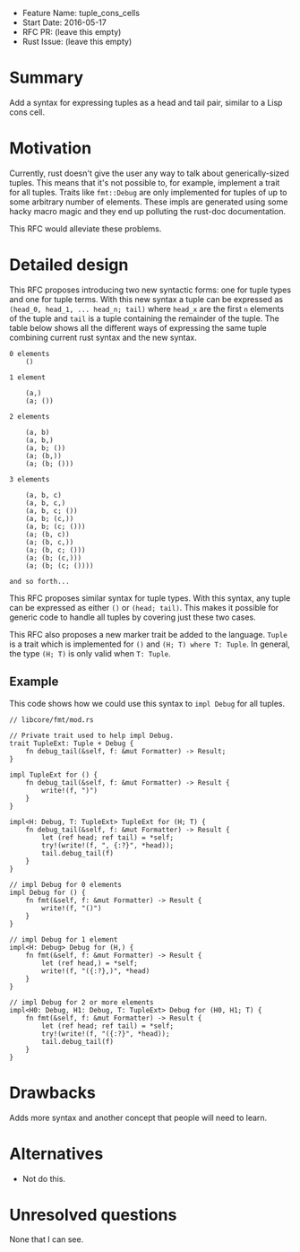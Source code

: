 - Feature Name: tuple_cons_cells
- Start Date: 2016-05-17
- RFC PR: (leave this empty)
- Rust Issue: (leave this empty)

# Summary
[summary]: #summary

Add a syntax for expressing tuples as a head and tail pair, similar to a Lisp
cons cell.

# Motivation
[motivation]: #motivation

Currently, rust doesn't give the user any way to talk about generically-sized
tuples. This means that it's not possible to, for example, implement a trait
for all tuples. Traits like `fmt::Debug` are only implemented for tuples of up
to some arbitrary number of elements. These impls are generated using some
hacky macro magic and they end up polluting the rust-doc documentation.

This RFC would alleviate these problems.

# Detailed design
[design]: #detailed-design

This RFC proposes introducing two new syntactic forms: one for tuple types and
one for tuple terms. With this new syntax a tuple can be expressed as `(head_0,
head_1, ... head_n; tail)` where `head_x` are the first `n` elements of the
tuple and `tail` is a tuple containing the remainder of the tuple. The table
below shows all the different ways of expressing the same tuple combining
current rust syntax and the new syntax.

    0 elements
        ()

    1 element

        (a,)
        (a; ())

    2 elements
    
        (a, b)
        (a, b,)
        (a, b; ())
        (a; (b,))
        (a; (b; ()))

    3 elements

        (a, b, c)
        (a, b, c,)
        (a, b, c; ())
        (a, b; (c,))
        (a, b; (c; ()))
        (a; (b, c))
        (a; (b, c,))
        (a; (b, c; ()))
        (a; (b; (c,)))
        (a; (b; (c; ())))

    and so forth...

This RFC proposes similar syntax for tuple types. With this syntax, any tuple
can be expressed as either `()` or `(head; tail)`. This makes it possible for
generic code to handle all tuples by covering just these two cases.

This RFC also proposes a new marker trait be added to the language. `Tuple` is
a trait which is implemented for `()` and `(H; T) where T: Tuple`. In general,
the type `(H; T)` is only valid when `T: Tuple`.

## Example

This code shows how we could use this syntax to `impl Debug` for all tuples.

```
// libcore/fmt/mod.rs

// Private trait used to help impl Debug.
trait TupleExt: Tuple + Debug {
    fn debug_tail(&self, f: &mut Formatter) -> Result;
}

impl TupleExt for () {
    fn debug_tail(&self, f: &mut Formatter) -> Result {
        write!(f, ")")
    }
}

impl<H: Debug, T: TupleExt> TupleExt for (H; T) {
    fn debug_tail(&self, f: &mut Formatter) -> Result {
        let (ref head; ref tail) = *self;
        try!(write!(f, ", {:?}", *head));
        tail.debug_tail(f)
    }
}

// impl Debug for 0 elements
impl Debug for () {
    fn fmt(&self, f: &mut Formatter) -> Result {
        write!(f, "()")
    }
}

// impl Debug for 1 element
impl<H: Debug> Debug for (H,) {
    fn fmt(&self, f: &mut Formatter) -> Result {
        let (ref head,) = *self;
        write!(f, "({:?},)", *head)
    }
}

// impl Debug for 2 or more elements
impl<H0: Debug, H1: Debug, T: TupleExt> Debug for (H0, H1; T) {
    fn fmt(&self, f: &mut Formatter) -> Result {
        let (ref head; ref tail) = *self;
        try!(write!(f, "({:?}", *head));
        tail.debug_tail(f)
    }
}
```

# Drawbacks
[drawbacks]: #drawbacks

Adds more syntax and another concept that people will need to learn.

# Alternatives
[alternatives]: #alternatives

* Not do this.

# Unresolved questions
[unresolved]: #unresolved-questions

None that I can see.

